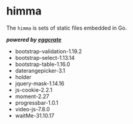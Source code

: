 # himma

The `himma` is sets of static files embedded in Go.

***powered by [eggcrate](https://github.com/devplayg/eggcrate)***

- bootstrap-validation-1.19.2
- bootstrap-select-1.13.14
- bootstrap-table-1.16.0
- daterangepicker-3.1
- holder
- jquery-mask-1.14.16
- js-cookie-2.2.1
- moment-2.27
- progressbar-1.0.1
- video-js-7.8.0
- waitMe-31.10.17
